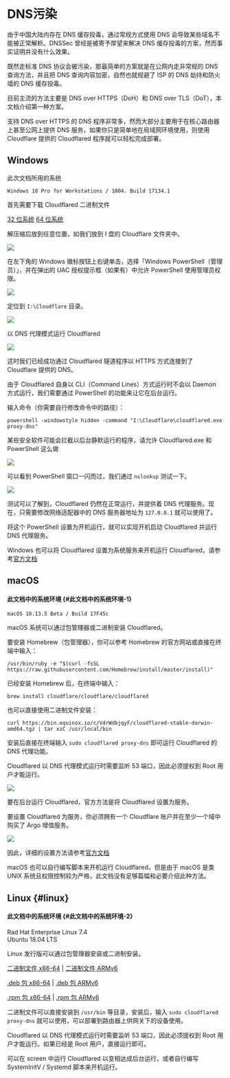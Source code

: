 # DNS污染

由于中国大陆内存在 DNS 缓存投毒，通过常规方式使用 DNS 会导致某些域名不能被正常解析。DNSSec 曾经是被寄予厚望来解决 DNS 缓存投毒的方案，然而事实证明并没有什么效果。

既然走标准 DNS 协议会被污染，那最简单的方案就是在公网内走非常规的 DNS 查询方法，并且把 DNS 查询内容加密，自然也就规避了 ISP 的 DNS 劫持和防火墙的 DNS 缓存投毒。

目前主流的方法主要是 DNS over HTTPS（DoH）和 DNS over TLS（DoT），本文档介绍第一种方案。

支持 DNS over HTTPS 的 DNS 程序非常多，然而大部分主要用于在核心路由器上甚至公网上提供 DNS 服务，如果你只是简单地在局域网环境使用，则使用 Cloudflare 提供的 Cloudflared 程序就可以轻松完成部署。

## Windows

此次文档所用的系统

`Windows 10 Pro for Workstations / 1804. Build 17134.1`

首先需要下载 Cloudflared 二进制文件

[32 位系统](https://bin.equinox.io/c/VdrWdbjqyF/cloudflared-stable-windows-386.zip)    [64 位系统](https://bin.equinox.io/c/VdrWdbjqyF/cloudflared-stable-windows-amd64.zip)

解压缩后放到任意位置，如我们放到 I 盘的 Cloudflare 文件夹中。

![](.gitbook/assets/image%20%2819%29.png)

在左下角的 Windows 徽标按钮上右键单击，选择「Windows PowerShell（管理员）」，并在弹出的 UAC 授权提示框（如果有）中允许 PowerShell 使用管理员权限。

![](.gitbook/assets/image%20%286%29.png)

定位到 `I:\Cloudflare` 目录。

![](.gitbook/assets/image%20%2817%29.png)

以 DNS 代理模式运行 Cloudflared

![](.gitbook/assets/image%20%2825%29.png)

这时我们已经成功通过 Cloudflared 隧道程序以 HTTPS 方式连接到了 Cloudflare 提供的 DNS。

由于 Cloudflared 自身以 CLI（Command Lines）方式运行时不会以 Daemon 方式运行，我们需要通过 PowerShell 的功能来让它在后台运行。

输入命令（你需要自行修改命令中的路径）：

```text
powershell -windowstyle hidden -command "I:\Cloudflare\cloudflared.exe proxy-dns"
```

某些安全软件可能会拦截以后台静默运行的程序，请允许 Cloudflared.exe 和 PowerShell 这么做

![](https://rixcloud-1255365801.file.myqcloud.com/image/jmrkh.png)

可以看到 PowerShell 窗口一闪而过，我们通过 `nslookup` 测试一下。

![](https://rixcloud-1255365801.file.myqcloud.com/image/u8jc9.png)

测试可以了解到，Cloudflared 仍然在正常运行，并提供着 DNS 代理服务。现在，只需要修改网络适配器中的 DNS 服务器地址为 `127.0.0.1` 就可以使用了。

将这个 PowerShell 设置为开机运行，就可以实现开机启动 Cloudflared 并运行 DNS 代理服务。

Windows 也可以将 Cloudflared 设置为系统服务来开机运行 Cloudflared，请参考[官方文档](https://developers.cloudflare.com/argo-tunnel/reference/service/)

## macOS

#### 此文档中的系统环境 {#此文档中的系统环境-1}

`macOS 10.13.5 Beta / Build 17F45c`

macOS 系统可以通过包管理器或二进制安装 Cloudflared。

要安装 Homebrew（包管理器），你可以参考 Homebrew 的官方网站或直接在终端中输入：

```text
/usr/bin/ruby -e "$(curl -fsSL https://raw.githubusercontent.com/Homebrew/install/master/install)"
```

已经安装 Homebrew 后，在终端中输入：

```text
brew install cloudflare/cloudflare/cloudflared
```

也可以直接使用二进制文件安装：

```text
curl https://bin.equinox.io/c/VdrWdbjqyF/cloudflared-stable-darwin-amd64.tgz | tar xzC /usr/local/bin
```

安装后直接在终端输入 `sudo cloudflared proxy-dns` 即可运行 Cloudflared 的 DNS 代理功能。

Cloudflared 以 DNS 代理模式运行时需要监听 53 端口，因此必须提权到 Root 用户才能运行。

![](https://rixcloud-1255365801.file.myqcloud.com/image/5z51t.png)

要在后台运行 Cloudflared，官方方法是将 Cloudflared 设置为服务。

要设置 Cloudflared 为服务，你必须拥有一个 Cloudflare 账户并在至少一个域中购买了 Argo 增值服务。

![](https://rixcloud-1255365801.file.myqcloud.com/image/hs5zh.png)

因此，详细的设置方法请参考[官方文档](https://developers.cloudflare.com/argo-tunnel/reference/service/)

macOS 也可以自行编写脚本来开机运行 Cloudflared，但是由于 macOS 是类 UNIX 系统且权限控制较为严格，此文档没有足够篇幅和必要介绍此种方法。

## Linux {#linux}

#### 此文档中的系统环境 {#此文档中的系统环境-2}

Rad Hat Enterprise Linux 7.4  
Ubuntu 18.04 LTS

Linux 发行版可以通过包管理器安装或二进制安装。

[二进制文件 x86-64](https://bin.equinox.io/c/VdrWdbjqyF/cloudflared-stable-linux-amd64.tgz) \| [二进制文件 ARMv6](https://bin.equinox.io/c/VdrWdbjqyF/cloudflared-stable-linux-arm.tgz)

[.deb 包 x86-64](https://bin.equinox.io/c/VdrWdbjqyF/cloudflared-stable-linux-amd64.deb) \| [.deb 包 ARMv6](https://bin.equinox.io/c/VdrWdbjqyF/cloudflared-stable-linux-arm.deb)

[.rpm 包 x86-64](https://bin.equinox.io/c/VdrWdbjqyF/cloudflared-stable-linux-amd64.rpm) \| [.rpm 包 ARMv6](https://bin.equinox.io/c/VdrWdbjqyF/cloudflared-stable-linux-arm.rpm)

二进制文件可以直接安装到 `/usr/bin` 等目录，安装后，输入 `sudo cloudflared proxy-dns` 就可以使用，可以部署到路由器上供网关下的设备使用。

Cloudflared 以 DNS 代理模式运行时需要监听 53 端口，因此必须提权到 Root 用户才能运行。如果已经是 Root 用户，直接运行即可。

可以在 screen 中运行 Cloudflared 以变相达成后台运行，或者自行编写 SystemInitV / Systemd 脚本来开机运行。

